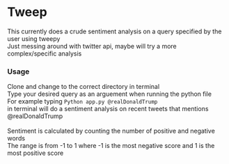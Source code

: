 # Tweep
This currently does a crude sentiment analysis on a query specified by the user using tweepy <br />
Just messing around with twitter api, maybe will try a more complex/specific analysis
### Usage
Clone and change to the correct directory in terminal<br />
Type your desired query as an arguement when running the python file<br />
For example typing `Python app.py @realDonaldTrump` <br /> in terminal will do a sentiment analysis on recent tweets that mentions @realDonaldTrump<br />
<br />Sentiment is calculated by counting the number of positive and negative words <br />
The range is from -1 to 1 where -1 is the most negative score and 1 is the most positive score

